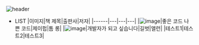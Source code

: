 ![header](https://capsule-render.vercel.app/api?type=wave&color=auto&height=300&section=header&text=Summary%20of%20Books&fontSize=90)

- LIST
|이미지|책 제목|출판사|저자|
|------|---|---|---|
|![image](https://image.aladin.co.kr/product/29464/92/cover500/k422837236_1.jpg)|좋은 코드 나쁜 코드|제이펍|톰 롱|
|![image](https://image.aladin.co.kr/product/31537/44/cover500/k422832540_1.jpg)|개발자가 되고 싶습니다|길벗|앨런|
|테스트1|테스트2|테스트3|
